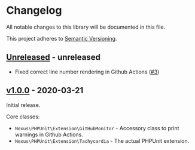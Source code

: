 # Changelog

All notable changes to this library will be documented in this file.

This project adheres to [Semantic Versioning](https://semver.org/spec/v2.0.0.html).

## [Unreleased](https://github.com/NexusPHP/tachycardia/compare/HEAD...v1.0.0) - unreleased

- Fixed correct line number rendering in Github Actions ([\#3](https://github.com/NexusPHP/tachyacardia/pull/3))

## [v1.0.0](https://github.com/NexusPHP/tachycardia/releases/tag/v1.0.0) - 2020-03-21

Initial release.

Core classes:
- `Nexus\PHPUnit\Extension\GitHubMonitor` - Accessory class to print warnings in Github Actions.
- `Nexus\PHPUnit\Extension\Tachycardia` - The actual PHPUnit extension.
